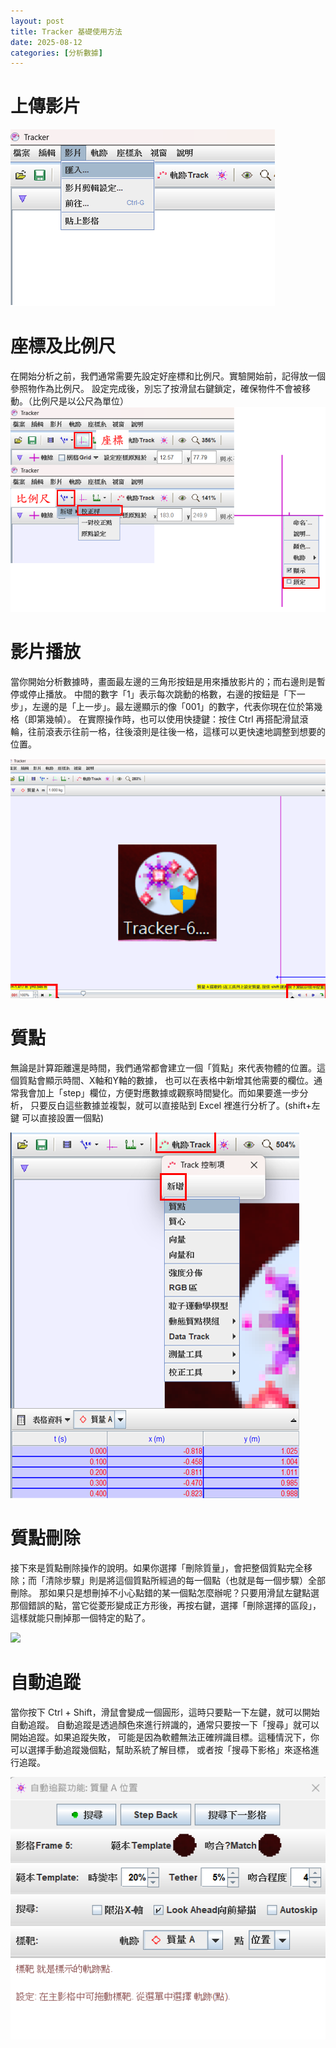 ```yaml
---
layout: post
title: Tracker 基礎使用方法
date: 2025-08-12
categories: [分析數據]
---
```

# 上傳影片
![](/assets/tracker/上傳.png)

# 座標及比例尺
在開始分析之前，我們通常需要先設定好座標和比例尺。實驗開始前，記得放一個參照物作為比例尺。
設定完成後，別忘了按滑鼠右鍵鎖定，確保物件不會被移動。（比例尺是以公尺為單位）
![](/assets/tracker/比例尺.png)

# 影片播放
當你開始分析數據時，畫面最左邊的三角形按鈕是用來播放影片的；而右邊則是暫停或停止播放。
中間的數字「1」表示每次跳動的格數，右邊的按鈕是「下一步」，左邊的是「上一步」。最左邊顯示的像「001」的數字，代表你現在位於第幾格（即第幾幀）。
在實際操作時，也可以使用快捷鍵：按住 Ctrl 再搭配滑鼠滾輪，往前滾表示往前一格，往後滾則是往後一格，這樣可以更快速地調整到想要的位置。

![](/assets/tracker/影片.png)

# 質點
無論是計算距離還是時間，我們通常都會建立一個「質點」來代表物體的位置。這個質點會顯示時間、X軸和Y軸的數據，
也可以在表格中新增其他需要的欄位。通常我會加上「step」欄位，方便對應數據或觀察時間變化。而如果要進一步分析，
只要反白這些數據並複製，就可以直接貼到 Excel 裡進行分析了。(shift+左鍵  可以直接設置一個點)

![](/assets/tracker/質點.png)

# 質點刪除
接下來是質點刪除操作的說明。如果你選擇「刪除質量」，會把整個質點完全移除；而「清除步驟」則是將這個質點所經過的每一個點（也就是每一個步驟）全部刪除。
那如果只是想刪掉不小心點錯的某一個點怎麼辦呢？只要用滑鼠左鍵點選那個錯誤的點，當它從菱形變成正方形後，再按右鍵，選擇「刪除選擇的區段」，這樣就能只刪掉那一個特定的點了。

![](/assets/tracker/點.png)

# 自動追蹤
當你按下 Ctrl + Shift，滑鼠會變成一個圓形，這時只要點一下左鍵，就可以開始自動追蹤。
自動追蹤是透過顏色來進行辨識的，通常只要按一下「搜尋」就可以開始追蹤。如果追蹤失敗，
可能是因為軟體無法正確辨識目標。這種情況下，你可以選擇手動追蹤幾個點，幫助系統了解目標，
或者按「搜尋下影格」來逐格進行追蹤。

![](/assets/tracker/自動追蹤.png)
